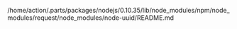 /home/action/.parts/packages/nodejs/0.10.35/lib/node_modules/npm/node_modules/request/node_modules/node-uuid/README.md